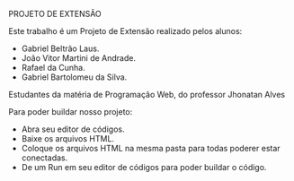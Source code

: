 PROJETO DE EXTENSÃO 

Este trabalho é um Projeto de Extensão realizado pelos alunos: 
- Gabriel Beltrão Laus.
- João Vitor Martini de Andrade.
-  Rafael da Cunha.
-  Gabriel Bartolomeu da Silva.

Estudantes da matéria de Programação Web, do professor Jhonatan Alves

Para poder buildar nosso projeto: 
- Abra seu editor de códigos.
- Baixe os arquivos HTML.
- Coloque os arquivos HTML na mesma pasta para todas poderer estar conectadas.
- De um Run em seu editor de códigos para poder buildar o código.
